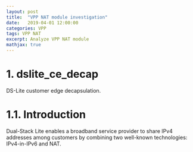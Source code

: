 ```yaml
---
layout: post
title:  "VPP NAT module investigation"
date:   2019-04-01 12:00:00
categories: VPP
tags: VPP NAT
excerpt: Analyze VPP NAT module
mathjax: true
---
```

# 1. dslite_ce_decap
DS-Lite customer edge decapsulation.

# 1.1. Introduction
Dual-Stack Lite enables a broadband service provider to share IPv4 addresses among customers by combining two well-known technologies: IPv4-in-IPv6 and NAT.

